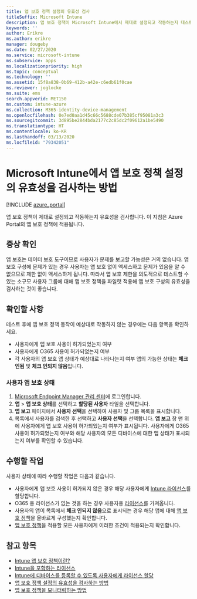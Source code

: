 ```yaml
---
title: 앱 보호 정책 설정의 유효성 검사
titleSuffix: Microsoft Intune
description: 앱 보호 정책이 Microsoft Intune에서 제대로 설정되고 작동하는지 테스트하는 방법을 알아봅니다.
keywords: ''
author: Erikre
ms.author: erikre
manager: dougeby
ms.date: 02/27/2020
ms.service: microsoft-intune
ms.subservice: apps
ms.localizationpriority: high
ms.topic: conceptual
ms.technology: ''
ms.assetid: 15f8a838-0b69-412b-a42e-c6edb61f0cae
ms.reviewer: joglocke
ms.suite: ems
search.appverid: MET150
ms.custom: intune-azure
ms.collection: M365-identity-device-management
ms.openlocfilehash: 0e7ed0aa1d45c66c5688cde07b385cf95081a3c3
ms.sourcegitcommit: 3d895be2844bda2177c2c85dc2f09612a1be5490
ms.translationtype: HT
ms.contentlocale: ko-KR
ms.lasthandoff: 03/13/2020
ms.locfileid: "79342051"
---
```

# <a name="how-to-validate-your-app-protection-policy-setup-in-microsoft-intune"></a>Microsoft Intune에서 앱 보호 정책 설정의 유효성을 검사하는 방법

[!INCLUDE [azure_portal](../includes/azure_portal.md)]

앱 보호 정책이 제대로 설정되고 작동하는지 유효성을 검사합니다. 이 지침은 Azure Portal의 앱 보호 정책에 적용됩니다.

## <a name="checking-for-symptoms"></a>증상 확인
앱 보호는 데이터 보호 도구이므로 사용자가 문제를 보고할 가능성은 거의 없습니다. 앱 보호 구성에 문제가 있는 경우 사용자는 앱 보호 없이 액세스하고 문제가 있음을 알 수 없으므로 제한 없이 액세스하게 됩니다. 따라서 앱 보호 제한을 의도적으로 테스트할 수 있는 소규모 사용자 그룹에 대해 앱 보호 정책을 파일럿 적용해 앱 보호 구성의 유효성을 검사하는 것이 좋습니다.

## <a name="what-to-check"></a>확인할 사항

테스트 후에 앱 보호 정책 동작이 예상대로 작동하지 않는 경우에는 다음 항목을 확인하세요.

- 사용자에게 앱 보호 사용이 허가되었는지 여부
- 사용자에게 O365 사용이 허가되었는지 여부
- 각 사용자의 앱 보호 앱 상태가 예상대로 나타나는지 여부 앱의 가능한 상태는 **체크 인됨** 및 **체크 인되지 않음**입니다.

### <a name="user-app-protection-status"></a>사용자 앱 보호 상태
1. [Microsoft Endpoint Manager 관리 센터](https://go.microsoft.com/fwlink/?linkid=2109431)에 로그인합니다.
3. **앱** >  **앱 보호 상태**를 선택하고 **할당된 사용자** 타일을 선택합니다. 
4. **앱 보고** 페이지에서 **사용자 선택**을 선택하여 사용자 및 그룹 목록을 표시합니다. 
5. 목록에서 사용자를 검색한 후 선택하고 **사용자 선택**을 선택합니다. **앱 보고** 창 맨 위에 사용자에게 앱 보호 사용이 허가되었는지 여부가 표시됩니다. 사용자에게 O365 사용이 허가되었는지 여부와 해당 사용자의 모든 디바이스에 대한 앱 상태가 표시되는지 여부를 확인할 수 있습니다.

## <a name="what-to-do"></a>수행할 작업
사용자 상태에 따라 수행할 작업은 다음과 같습니다.

- 사용자에게 앱 보호 사용이 허가되지 않은 경우 해당 사용자에게 [Intune 라이선스](../fundamentals/licenses.md)를 할당합니다.
- O365 용 라이선스가 없는 것을 하는 경우 사용자용 [라이선스](../fundamentals/licenses.md)를 가져옵니다.
- 사용자의 앱이 목록에서 **체크 인되지 않음**으로 표시되는 경우 해당 앱에 대해 [앱 보호 정책](app-protection-policies-validate.md)을 올바르게 구성했는지 확인합니다.
- [앱 보호 정책](app-protection-policies-monitor.md)을 적용할 모든 사용자에게 이러한 조건이 적용되는지 확인합니다.

## <a name="see-also"></a>참고 항목

- [Intune 앱 보호 정책이란?](app-protection-policies.md)
- [Intune을 포함하는 라이선스](../fundamentals/licenses.md)
- [Intune에 디바이스를 등록할 수 있도록 사용자에게 라이선스 할당](../fundamentals/licenses-assign.md)
- [앱 보호 정책 설정의 유효성을 검사하는 방법](app-protection-policies-validate.md)
- [앱 보호 정책을 모니터링하는 방법](app-protection-policies-monitor.md)

